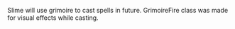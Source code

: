 Slime will use grimoire to cast spells in future. GrimoireFire class was made for visual effects while casting.
